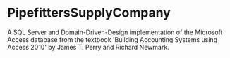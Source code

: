 # PipefittersSupplyCompany

A SQL Server and Domain-Driven-Design implementation of the Microsoft Access database from the textbook 'Building Accounting Systems using Access 2010' by James T. Perry and Richard Newmark.
